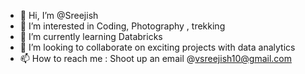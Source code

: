 - 👋 Hi, I’m @Sreejish
- 👀 I’m interested in Coding, Photography , trekking
- 🌱 I’m currently learning Databricks
- 💞️ I’m looking to collaborate on exciting projects with data analytics
- 📫 How to reach me : Shoot up an email @vsreejish10@gmail.com

<!---
Sreejish10/Sreejish10 is a ✨ special ✨ repository because its `README.md` (this file) appears on your GitHub profile.
You can click the Preview link to take a look at your changes.
--->
